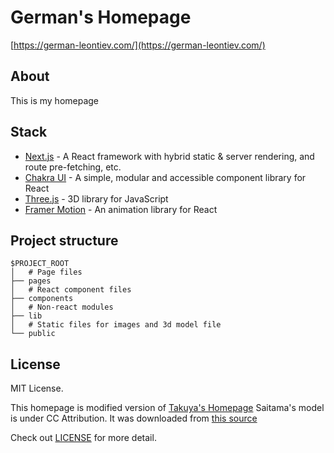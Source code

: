 # German's Homepage

[https://german-leontiev.com/](https://german-leontiev.com/)

## About

This is my homepage

## Stack

- [Next.js](https://nextjs.org/) - A React framework with hybrid static & server rendering, and route pre-fetching, etc.
- [Chakra UI](https://chakra-ui.com/) - A simple, modular and accessible component library for React
- [Three.js](https://threejs.org/) - 3D library for JavaScript
- [Framer Motion](https://www.framer.com/motion/) - An animation library for React

## Project structure

```
$PROJECT_ROOT
│   # Page files
├── pages
│   # React component files
├── components
│   # Non-react modules
├── lib
│   # Static files for images and 3d model file
└── public
```

## License

MIT License.

This homepage is modified version of [Takuya's Homepage](https://github.com/craftzdog/craftzdog-homepage)
Saitama's model is under CC Attribution. It was downloaded from [this source](https://sketchfab.com/3d-models/saitama-one-punch-man-revised-5933d345ad9441d499c93eb655a9b214)

Check out [LICENSE](./LICENSE) for more detail.

